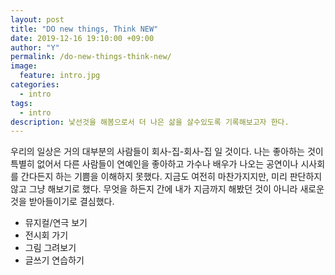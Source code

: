 ```yaml
---
layout: post
title: "DO new things, Think NEW"
date: 2019-12-16 19:10:00 +09:00
author: "Y"
permalink: /do-new-things-think-new/
image:
  feature: intro.jpg
categories:
  - intro
tags:
  - intro
description: 낯선것을 해봄으로서 더 나은 삶을 살수있도록 기록해보고자 한다.
---
```


우리의 일상은 거의 대부분의 사람들이 회사-집-회사-집 일 것이다. 나는 좋아하는 것이 특별히 없어서 다른 사람들이 연예인을 좋아하고 가수나 배우가 나오는 공연이나 시사회를 간다든지 하는 기쁨을 이해하지 못했다. 지금도 여전히 마찬가지지만, 미리 판단하지 않고 그냥 해보기로 했다. 무엇을 하든지 간에 내가 지금까지 해봤던 것이 아니라 새로운 것을 받아들이기로 결심했다.

<culture>

* 뮤지컬/연극 보기
* 전시회 가기
*  그림 그려보기
* 글쓰기 연습하기


